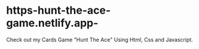 # https-hunt-the-ace-game.netlify.app-
Check out my Cards Game "Hunt The Ace" Using Html, Css and Javascript. 
